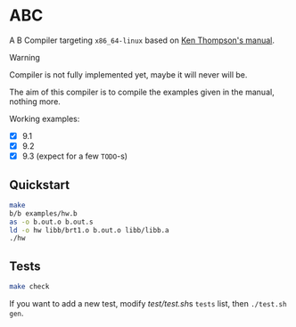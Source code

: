 # ABC

A B Compiler targeting `x86_64-linux` based on [Ken Thompson's manual](doc/kbman.html).

> [!WARNING]
> Compiler is not fully implemented yet, maybe it will never will be.

The aim of this compiler is to compile the examples given in the manual, nothing more.

Working examples:
- [x] 9.1
- [x] 9.2
- [x] 9.3 (expect for a few `TODO`-s)

## Quickstart

```bash
make
b/b examples/hw.b
as -o b.out.o b.out.s
ld -o hw libb/brt1.o b.out.o libb/libb.a
./hw
```

## Tests

```bash
make check
```

If you want to add a new test, modify *test/test.sh*s `tests` list, then
`./test.sh gen`.
